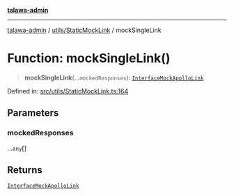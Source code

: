 [**talawa-admin**](../../../README.md)

***

[talawa-admin](../../../README.md) / [utils/StaticMockLink](../README.md) / mockSingleLink

# Function: mockSingleLink()

> **mockSingleLink**(...`mockedResponses`): [`InterfaceMockApolloLink`](../interfaces/InterfaceMockApolloLink.md)

Defined in: [src/utils/StaticMockLink.ts:164](https://github.com/gautam-divyanshu/talawa-admin/blob/cfee07d9592eee1569f258baf49181c393e48f1b/src/utils/StaticMockLink.ts#L164)

## Parameters

### mockedResponses

...`any`[]

## Returns

[`InterfaceMockApolloLink`](../interfaces/InterfaceMockApolloLink.md)
